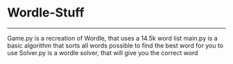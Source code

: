 # Wordle-Stuff
--------------

Game.py is a recreation of Wordle, that uses a 14.5k word list
main.py is a basic algorithm that sorts all words possible to find the best word for you to use
Solver.py is a wordle solver, that will give you the correct word
